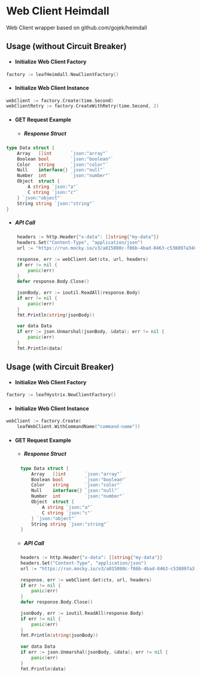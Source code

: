 # Web Client Heimdall

Web Client wrapper based on github.com/gojek/heimdall

## Usage (without Circuit Breaker)
- #### Initialize Web Client Factory
```go
factory := leafHeimdall.NewClientFactory()
```

- #### Initialize Web Client Instance
```go
webClient := factory.Create(time.Second)
webClientRetry := factory.CreateWithRetry(time.Second, 2)
```

- #### GET Request Example
  - ##### Response Struct
```go
type Data struct {
	Array   []int       `json:"array"`
	Boolean bool        `json:"boolean"`
	Color   string      `json:"color"`
	Null    interface{} `json:"null"`
	Number  int         `json:"number"`
	Object  struct {
		A string `json:"a"`
		C string `json:"c"`
	} `json:"object"`
	String string `json:"string"`
}
```
  - ##### API Call
```go
    headers := http.Header{"x-data": []string{"my-data"}}
    headers.Set("Content-Type", "application/json")
    url := "https://run.mocky.io/v3/a815080c-f86b-4bad-8463-c538897a3405"
    
    response, err := webClient.Get(ctx, url, headers)
    if err != nil {
        panic(err)
    }
    defer response.Body.Close()
    
    jsonBody, err := ioutil.ReadAll(response.Body)
    if err != nil {
        panic(err)
    }
    fmt.Println(string(jsonBody))
    
    var data Data
    if err := json.Unmarshal(jsonBody, &data); err != nil {
        panic(err)
    }
    fmt.Println(data)
  ```

## Usage (with Circuit Breaker)
- #### Initialize Web Client Factory
```go
factory := leafHystrix.NewClientFactory()
```

- #### Initialize Web Client Instance
```go
webClient := factory.Create(
	leafWebClient.WithCommandName("command-name"))
```

- #### GET Request Example
    - ##### Response Struct
  ```go
    type Data struct {
        Array   []int       `json:"array"`
        Boolean bool        `json:"boolean"`
        Color   string      `json:"color"`
        Null    interface{} `json:"null"`
        Number  int         `json:"number"`
        Object  struct {
            A string `json:"a"`
            C string `json:"c"`
        } `json:"object"`
        String string `json:"string"`
    }
  ```
    - ##### API Call
  ```go
    headers := http.Header{"x-data": []string{"my-data"}}
    headers.Set("Content-Type", "application/json")
    url := "https://run.mocky.io/v3/a815080c-f86b-4bad-8463-c538897a3405"
    
    response, err := webClient.Get(ctx, url, headers)
    if err != nil {
        panic(err)
    }
    defer response.Body.Close()
    
    jsonBody, err := ioutil.ReadAll(response.Body)
    if err != nil {
        panic(err)
    }
    fmt.Println(string(jsonBody))
    
    var data Data
    if err := json.Unmarshal(jsonBody, &data); err != nil {
        panic(err)
    }
    fmt.Println(data)
  ```